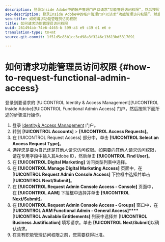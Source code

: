 ```yaml
---
description: 登录Inside Adobe中的帐户管理门户以请求“功能管理访问权限”，然后按照下面所述的步骤进行操作。
seo-description: 登录Inside Adobe中的帐户管理门户以请求“功能管理访问权限”，然后按照下面所述的步骤进行操作。
seo-title: 如何请求功能管理员访问权限
title: 如何请求功能管理员访问权限
uuid: 261494ab-74e6-4465-b 599-a3 e9 c39 e1 e6 e
translation-type: tm+mt
source-git-commit: 1f51d5c83b1cc3cd98a3f3246c13613bd5317091

---
```



# 如何请求功能管理员访问权限 {#how-to-request-functional-admin-access}

登录到要请求的 [!UICONTROL Identity & Access Management][!UICONTROL Inside Adobe][!UICONTROL Functional Admin Access] 门户，然后按照下面所述的步骤进行操作。

<!-- request-functional-admin-access.xml -->

1. 登录 [Identity&amp; Access Management](https://iam.corp.adobe.com) 门户。
2. 转到 **[!UICONTROL Accounts]** &gt; **[!UICONTROL Access Requests]**。
3. 在 [!UICONTROL Request Access] 部分中，单击 **[!UICONTROL Select an Access Request Type]**。
4. 选择您是要为自己还是其他人请求访问权限。如果要向其他人请求访问权限，请在专用字段中输入其Adobe ID，然后单击 **[!UICONTROL Find User]**。
5. 在 **[!UICONTROL Digital Marketing]** 访问类型列表中选择。
6. 在 **[!UICONTROL Manage Digital Marketing Access]** 页面中，在 **[!UICONTROL Request Admin Console Access]** 下拉框中选择并单击 **[!UICONTROL Next/Submit]**。
7. 在 **[!UICONTROL Request Admin Console Access - Console]** 页面中，在 **[!UICONTROL AAM]** 下拉框中选择并单击 **[!UICONTROL Next/Submit]**。
8. 在 **[!UICONTROL Request Admin Console Access - Groups]** 窗口中，在 **[!UICONTROL AAM Functional Admin - General Access]****[!UICONTROL Available Entitlements]** 列表中选择并 **[!UICONTROL Business Justification]** 填写请求。单击 **[!UICONTROL Next/Submit]**&#x200B;以确认请求。
9. 在具有职能管理访问权限之前，您需要获得批准。